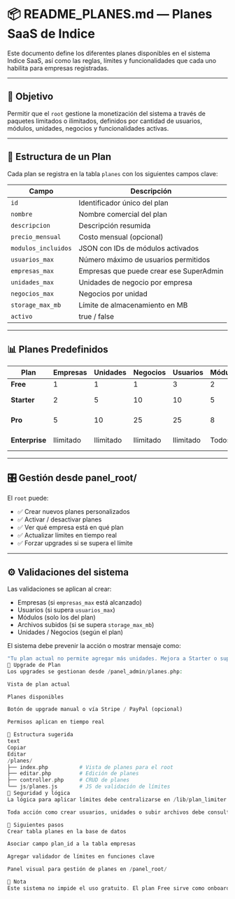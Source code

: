 # 📦 README_PLANES.md — Planes SaaS de Indice

Este documento define los diferentes planes disponibles en el sistema Indice SaaS, así como las reglas, límites y funcionalidades que cada uno habilita para empresas registradas.

---

## 🎯 Objetivo

Permitir que el `root` gestione la monetización del sistema a través de paquetes limitados o ilimitados, definidos por cantidad de usuarios, módulos, unidades, negocios y funcionalidades activas.

---

## 🧩 Estructura de un Plan

Cada plan se registra en la tabla `planes` con los siguientes campos clave:

| Campo               | Descripción                                   |
|---------------------|-----------------------------------------------|
| `id`                | Identificador único del plan                  |
| `nombre`            | Nombre comercial del plan                     |
| `descripcion`       | Descripción resumida                          |
| `precio_mensual`    | Costo mensual (opcional)                      |
| `modulos_incluidos` | JSON con IDs de módulos activados            |
| `usuarios_max`      | Número máximo de usuarios permitidos         |
| `empresas_max`      | Empresas que puede crear ese SuperAdmin      |
| `unidades_max`      | Unidades de negocio por empresa              |
| `negocios_max`      | Negocios por unidad                           |
| `storage_max_mb`    | Límite de almacenamiento en MB               |
| `activo`            | true / false                                  |

---

## 📊 Planes Predefinidos

| Plan         | Empresas | Unidades | Negocios | Usuarios | Módulos | Precio    |
|--------------|----------|----------|----------|----------|---------|-----------|
| **Free**     | 1        | 1        | 1        | 3        | 2       | $0        |
| **Starter**  | 2        | 5        | 10       | 10       | 5       | $25 USD   |
| **Pro**      | 5        | 10       | 25       | 25       | 8       | $75 USD   |
| **Enterprise** | Ilimitado | Ilimitado | Ilimitado | Ilimitado | Todos   | A medida |

---

## 🎛️ Gestión desde panel_root/

El `root` puede:

- ✅ Crear nuevos planes personalizados
- ✅ Activar / desactivar planes
- ✅ Ver qué empresa está en qué plan
- ✅ Actualizar límites en tiempo real
- ✅ Forzar upgrades si se supera el límite

---

## ⚙️ Validaciones del sistema

Las validaciones se aplican al crear:

- Empresas (si `empresas_max` está alcanzado)
- Usuarios (si supera `usuarios_max`)
- Módulos (solo los del plan)
- Archivos subidos (si se supera `storage_max_mb`)
- Unidades / Negocios (según el plan)

El sistema debe prevenir la acción o mostrar mensaje como:

```php
"Tu plan actual no permite agregar más unidades. Mejora a Starter o superior."
🔄 Upgrade de Plan
Los upgrades se gestionan desde /panel_admin/planes.php:

Vista de plan actual

Planes disponibles

Botón de upgrade manual o vía Stripe / PayPal (opcional)

Permisos aplican en tiempo real

📂 Estructura sugerida
text
Copiar
Editar
/planes/
├── index.php          # Vista de planes para el root
├── editar.php         # Edición de planes
├── controller.php     # CRUD de planes
└── js/planes.js       # JS de validación de límites
🔐 Seguridad y lógica
La lógica para aplicar límites debe centralizarse en /lib/plan_limiter.php o similar.

Toda acción como crear usuarios, unidades o subir archivos debe consultar el límite antes de permitirlo.

🧪 Siguientes pasos
Crear tabla planes en la base de datos

Asociar campo plan_id a la tabla empresas

Agregar validador de límites en funciones clave

Panel visual para gestión de planes en /panel_root/

🧾 Nota
Este sistema no impide el uso gratuito. El plan Free sirve como onboarding natural y debe permitir experimentar con la plataforma sin pagar.
